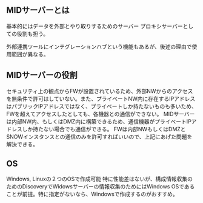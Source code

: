 ## MIDサーバーとは
基本的にはデータを外部とやり取りするためのサーバー
プロキシサーバーとしての役割も担う。

外部連携ツールにインテグレーションハブという機能もあるが、後述の理由で使用範囲が異なる。

## MIDサーバーの役割
セキュリティ上の観点からFWが設置されているため、外部NWからのアクセスを無条件で許可はしていない。また、プライベートNW内に存在するIPアドレスはパブリックIPアドレスではなく、プライベートしか持たないものも多いため、FWを超えてアクセスしたとしても、各機器との通信ができない。
MIDサーバーは内部NW内、もしくはDMZ内に構築できるため、通信機器がプライベートIPアドレスしか持たない場合でも通信ができる。
FWは内部NWもしくはDMZとSNOWインスタンスとの通信のみを許可すればいいので、上記にあげた問題を解決できる。

## OS
Windows, Linuxの２つのOSで作成可能
特に性能差はないが、構成情報収集のためのDiscoveryでWidowsサーバーの情報収集のためにはWindows OSであることが前提。特に指定がないなら、Windowsで作成するのがおすすめ。


